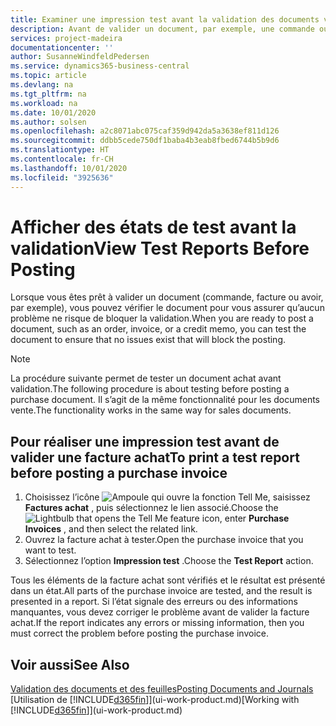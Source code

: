 ```yaml
---
title: Examiner une impression test avant la validation des documents vente ou achat | Microsoft Docs
description: Avant de valider un document, par exemple, une commande ou un avoir, vous pouvez l’imprimer et le passer en revue pour vérifier les erreurs possibles susceptibles de bloquer la validation.
services: project-madeira
documentationcenter: ''
author: SusanneWindfeldPedersen
ms.service: dynamics365-business-central
ms.topic: article
ms.devlang: na
ms.tgt_pltfrm: na
ms.workload: na
ms.date: 10/01/2020
ms.author: solsen
ms.openlocfilehash: a2c8071abc075caf359d942da5a3638ef811d126
ms.sourcegitcommit: ddbb5cede750df1baba4b3eab8fbed6744b5b9d6
ms.translationtype: HT
ms.contentlocale: fr-CH
ms.lasthandoff: 10/01/2020
ms.locfileid: "3925636"
---
```

# <a name="view-test-reports-before-posting"></a><span data-ttu-id="714b8-103">Afficher des états de test avant la validation</span><span class="sxs-lookup"><span data-stu-id="714b8-103">View Test Reports Before Posting</span></span>
<span data-ttu-id="714b8-104">Lorsque vous êtes prêt à valider un document (commande, facture ou avoir, par exemple), vous pouvez vérifier le document pour vous assurer qu’aucun problème ne risque de bloquer la validation.</span><span class="sxs-lookup"><span data-stu-id="714b8-104">When you are ready to post a document, such as an order, invoice, or a credit memo, you can test the document to ensure that no issues exist that will block the posting.</span></span>

> [!NOTE]  
>   <span data-ttu-id="714b8-105">La procédure suivante permet de tester un document achat avant validation.</span><span class="sxs-lookup"><span data-stu-id="714b8-105">The following procedure is about testing before posting a purchase document.</span></span> <span data-ttu-id="714b8-106">Il s’agit de la même fonctionnalité pour les documents vente.</span><span class="sxs-lookup"><span data-stu-id="714b8-106">The functionality works in the same way for sales documents.</span></span>

## <a name="to-print-a-test-report-before-posting-a-purchase-invoice"></a><span data-ttu-id="714b8-107">Pour réaliser une impression test avant de valider une facture achat</span><span class="sxs-lookup"><span data-stu-id="714b8-107">To print a test report before posting a purchase invoice</span></span>
1. <span data-ttu-id="714b8-108">Choisissez l’icône ![Ampoule qui ouvre la fonction Tell Me](media/ui-search/search_small.png "Dites-moi ce que vous voulez faire"), saisissez **Factures achat** , puis sélectionnez le lien associé.</span><span class="sxs-lookup"><span data-stu-id="714b8-108">Choose the ![Lightbulb that opens the Tell Me feature](media/ui-search/search_small.png "Tell me what you want to do") icon, enter **Purchase Invoices** , and then select the related link.</span></span>
2. <span data-ttu-id="714b8-109">Ouvrez la facture achat à tester.</span><span class="sxs-lookup"><span data-stu-id="714b8-109">Open the purchase invoice that you want to test.</span></span>
3. <span data-ttu-id="714b8-110">Sélectionnez l’option **Impression test** .</span><span class="sxs-lookup"><span data-stu-id="714b8-110">Choose the **Test Report** action.</span></span>  

<span data-ttu-id="714b8-111">Tous les éléments de la facture achat sont vérifiés et le résultat est présenté dans un état.</span><span class="sxs-lookup"><span data-stu-id="714b8-111">All parts of the purchase invoice are tested, and the result is presented in a report.</span></span> <span data-ttu-id="714b8-112">Si l’état signale des erreurs ou des informations manquantes, vous devez corriger le problème avant de valider la facture achat.</span><span class="sxs-lookup"><span data-stu-id="714b8-112">If the report indicates any errors or missing information, then you must correct the problem before posting the purchase invoice.</span></span>

## <a name="see-also"></a><span data-ttu-id="714b8-113">Voir aussi</span><span class="sxs-lookup"><span data-stu-id="714b8-113">See Also</span></span>
[<span data-ttu-id="714b8-114">Validation des documents et des feuilles</span><span class="sxs-lookup"><span data-stu-id="714b8-114">Posting Documents and Journals</span></span>](ui-post-documents-journals.md)  
<span data-ttu-id="714b8-115">[Utilisation de [!INCLUDE[d365fin](includes/d365fin_md.md)]](ui-work-product.md)</span><span class="sxs-lookup"><span data-stu-id="714b8-115">[Working with [!INCLUDE[d365fin](includes/d365fin_md.md)]](ui-work-product.md)</span></span>
